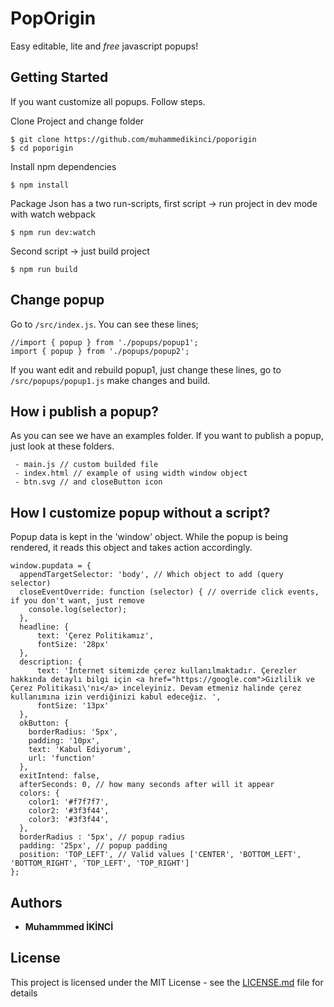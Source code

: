 # PopOrigin

Easy editable, lite and *free* javascript popups!

## Getting Started

If you want customize all popups. Follow steps.

Clone Project and change folder
```shell script
$ git clone https://github.com/muhammedikinci/poporigin
$ cd poporigin
```

Install npm dependencies
```shell script
$ npm install
```

Package Json has a two run-scripts, first script -> run project in dev mode with watch webpack
```shell script
$ npm run dev:watch
```

Second script -> just build project
```shell script
$ npm run build
```

## Change popup

Go to `/src/index.js`. You can see these lines;
```shell script
//import { popup } from './popups/popup1';
import { popup } from './popups/popup2';
```

If you want edit and rebuild popup1, just change these lines, go to `/src/popups/popup1.js` make changes and build.

## How i publish a popup?
As you can see we have an examples folder. If you want to publish a popup, just look at these folders.

```
 - main.js // custom builded file
 - index.html // example of using width window object
 - btn.svg // and closeButton icon
```

## How I customize popup without a script?

Popup data is kept in the 'window' object. While the popup is being rendered, it reads this object and takes action accordingly.
```
window.pupdata = {
  appendTargetSelector: 'body', // Which object to add (query selector)
  closeEventOverride: function (selector) { // override click events, if you don't want, just remove
    console.log(selector);
  },
  headline: {
      text: 'Çerez Politikamız',
      fontSize: '28px'
  },
  description: {
      text: 'İnternet sitemizde çerez kullanılmaktadır. Çerezler hakkında detaylı bilgi için <a href="https://google.com">Gizlilik ve Çerez Politikası\'nı</a> inceleyiniz. Devam etmeniz halinde çerez kullanımına izin verdiğinizi kabul edeceğiz. ',
      fontSize: '13px'
  },
  okButton: {
    borderRadius: '5px',
    padding: '10px',
    text: 'Kabul Ediyorum',
    url: 'function'
  },
  exitIntend: false,
  afterSeconds: 0, // how many seconds after will it appear
  colors: {
    color1: '#f7f7f7',
    color2: '#3f3f44',
    color3: '#3f3f44',
  },
  borderRadius : '5px', // popup radius
  padding: '25px', // popup padding
  position: 'TOP_LEFT', // Valid values ['CENTER', 'BOTTOM_LEFT', 'BOTTOM_RIGHT', 'TOP_LEFT', 'TOP_RIGHT'] 
};
```

## Authors

* **Muhammmed İKİNCİ**

## License

This project is licensed under the MIT License - see the [LICENSE.md](LICENSE.md) file for details